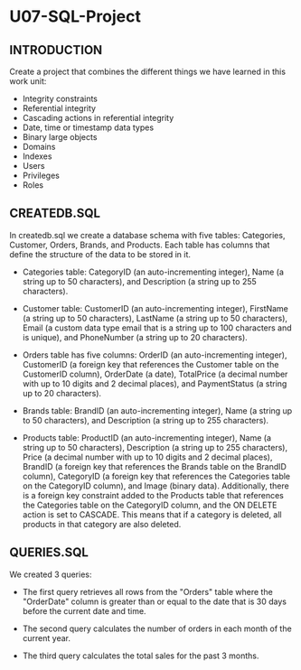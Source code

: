 # U07-SQL-Project

## INTRODUCTION

Create a project that combines the different things we have learned in this work unit:
- Integrity constraints
- Referential integrity
- Cascading actions in referential integrity
- Date, time or timestamp data types
- Binary large objects
- Domains
- Indexes
- Users
- Privileges
- Roles



## CREATEDB.SQL
In createdb.sql we create a database schema with five tables: Categories, Customer, Orders, Brands, and Products. 
Each table has columns that define the structure of the data to be stored in it.

- Categories table: CategoryID (an auto-incrementing integer), Name (a string up to 50 characters), and Description (a string up to 255 characters).

- Customer table: CustomerID (an auto-incrementing integer), FirstName (a string up to 50 characters), LastName (a string up to 50 characters), Email (a custom data type email that is a string up to 100 characters and is unique), and PhoneNumber (a string up to 20 characters).

- Orders table has five columns: OrderID (an auto-incrementing integer), CustomerID (a foreign key that references the Customer table on the CustomerID column), OrderDate (a date), TotalPrice (a decimal number with up to 10 digits and 2 decimal places), and PaymentStatus (a string up to 20 characters).

- Brands table: BrandID (an auto-incrementing integer), Name (a string up to 50 characters), and Description (a string up to 255 characters).

- Products table: ProductID (an auto-incrementing integer), Name (a string up to 50 characters), Description (a string up to 255 characters), Price (a decimal number with up to 10 digits and 2 decimal places), BrandID (a foreign key that references the Brands table on the BrandID column), CategoryID (a foreign key that references the Categories table on the CategoryID column), and Image (binary data). Additionally, there is a foreign key constraint added to the Products table that references the Categories table on the CategoryID column, and the ON DELETE action is set to CASCADE. This means that if a category is deleted, all products in that category are also deleted.

## QUERIES.SQL

We created 3 queries:

- The first query retrieves all rows from the "Orders" table where the "OrderDate" column is greater than or equal to the date that is 30 days before the current date and time.

- The second query calculates the number of orders in each month of the current year.

- The third query calculates the total sales for the past 3 months.


